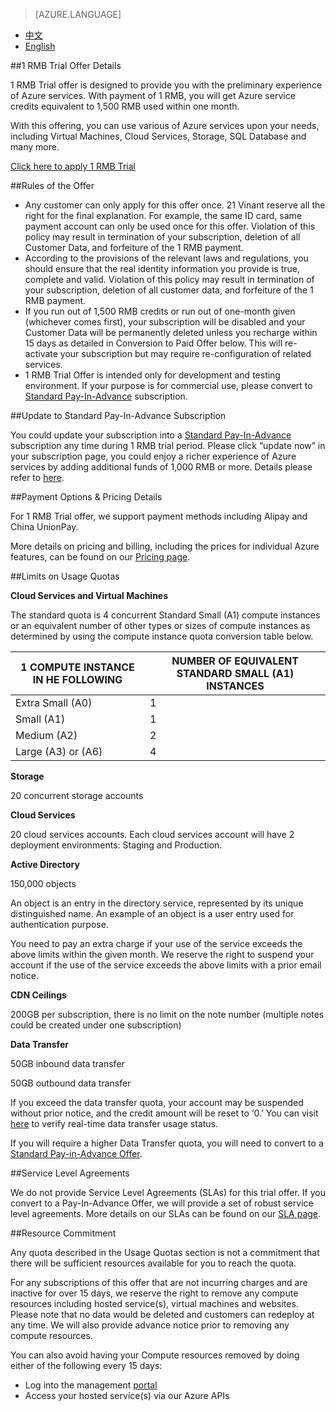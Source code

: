 <properties
	pageTitle="1 RMB Trial Offer Details | Azure"
    description="1 RMB Trial Offer Details"
    services=""
    documentationCenter=""
    authors=""
    manager=""
    editor=""
    tags=""/>

<tags ms.service="legal-en" ms.date="" wacn.date="" wacn.lang="en"/>

> [AZURE.LANGUAGE]
- [中文](/offers/ms-mc-azr-44p/)
- [English](/offers/ms-mc-azr-44p-en/)

##1 RMB Trial Offer Details

1 RMB Trial offer is designed to provide you with the preliminary experience of Azure services. With payment of 1 RMB, you will get Azure service credits equivalent to 1,500 RMB used within one month.

With this offering, you can use various of Azure services upon your needs, including Virtual Machines, Cloud Services, Storage, SQL Database and many more.

[Click here to apply 1 RMB Trial](/pricing/1rmb-trial-form/)

##Rules of the Offer

- Any customer can only apply for this offer once. 21 Vinant reserve all the right for the final explanation. For example, the same ID card, same payment account can only be used once for this offer. Violation of this policy may result in termination of your subscription, deletion of all Customer Data, and forfeiture of the 1 RMB payment.
- According to the provisions of the relevant laws and regulations, you should ensure that the real identity information you provide is true, complete and valid. Violation of this policy may result in termination of your subscription, deletion of all customer data, and forfeiture of the 1 RMB payment.
- If you run out of 1,500 RMB credits or run out of one-month given (whichever comes first), your subscription will be disabled and your Customer Data will be permanently deleted unless you recharge  within 15 days as detailed in Conversion to Paid Offer below. This will re-activate your subscription but may require re-configuration of related services. 
- 1 RMB Trial Offer is intended only for development and testing environment. If your purpose is for commercial use, please convert to [Standard Pay-In-Advance](/offers/ms-mc-arz-33p/) subscription.

##Update to Standard Pay-In-Advance Subscription 

You could update your subscription into a [Standard Pay-In-Advance](/offers/ms-mc-arz-33p/) subscription any time during 1 RMB trial period. Please click “update now” in your subscription page, you could enjoy a richer experience of Azure services by adding additional funds of 1,000 RMB or more. Details please refer to [here](/offers/ms-mc-arz-33p/). 

##Payment Options & Pricing Details

For 1 RMB Trial offer, we support payment methods including Alipay and China UnionPay.


More details on pricing and billing, including the prices for individual Azure features, can be found on our [ Pricing page](/pricing/overview/). 

##Limits on Usage Quotas

**Cloud Services and Virtual Machines**

The standard quota is 4 concurrent Standard Small (A1) compute instances or an equivalent number of other types or sizes of compute instances as determined by using the compute instance quota conversion table below.


|1 COMPUTE INSTANCE IN  HE FOLLOWING|NUMBER OF EQUIVALENT STANDARD SMALL (A1) INSTANCES|
|-----------------------|----------------------------|
|Extra Small (A0) |1 |
|Small (A1) |1 |
|Medium (A2)| 2 |
|Large (A3) or (A6)|4 |

**Storage**

20 concurrent storage accounts

**Cloud Services**

20 cloud services accounts. Each cloud services account will have 2 deployment environments: Staging and Production.

**Active Directory**

150,000 objects

An object is an entry in the directory service, represented by its unique distinguished name. An example of an object is a user entry used for authentication purpose.

You need to pay an extra charge if your use of the service exceeds the above limits within the given month.  We reserve the right to suspend your account if the use of the service exceeds the above limits with a prior email notice. 

**CDN Ceilings**

200GB per subscription, there is no limit on the note number (multiple notes could be created under one subscription)

**Data Transfer**

50GB inbound data transfer

50GB outbound data transfer

If you exceed the data transfer quota, your account may be suspended without prior notice, and the credit amount will be reset to ‘0.’ You can visit [here](https://account.windowsazure.cn/Subscriptions/) to verify real-time data transfer usage status.

If you will require a higher Data Transfer quota, you will need to convert to a [Standard Pay-in-Advance Offer](/offers/ms-mc-arz-33p/).

##Service Level Agreements

We do not provide Service Level Agreements (SLAs) for this trial offer. If you convert to a Pay-In-Advance Offer, we will provide a set of robust service level agreements. More details on our SLAs can be found on our [SLA page](/support/legal/sla/). 

##Resource Commitment

Any quota described in the Usage Quotas section is not a commitment that there will be sufficient resources available for you to reach the quota.

For any subscriptions of this offer that are not incurring charges and are inactive for over 15 days, we reserve the right to remove any compute resources including hosted service(s), virtual machines and websites. Please note that no data would be deleted and customers can redeploy at any time. We will also provide advance notice prior to removing any compute resources.

You can also avoid having your Compute resources removed by doing either of the following every 15 days:

- Log  into the management [portal](https://manage.windowsazure.cn/)
- Access your hosted service(s) via our Azure APIs
